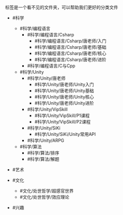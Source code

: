 
标签是一个看不见的文件夹，可以帮助我们更好的分类文件

- #科学
	- #科学/编程语言
		- #科学/编程语言/Csharp
			- #科学/编程语言/Csharp/唐老师/入门
			- #科学/编程语言/Csharp/唐老师/基础
			- #科学/编程语言/Csharp/唐老师/核心
			- #科学/编程语言/Csharp/唐老师/进阶
		- #科学/编程语言/C与Cpp
	-  #科学/Unity
		- #科学/Unity/唐老师
			- #科学/Unity/唐老师/Unity入门
			- #科学/Unity/唐老师/Unity基础
			- #科学/Unity/唐老师/Unity核心
			- #科学/Unity/唐老师/Unity进阶
		- #科学/Unity/VipSkill
			- #科学/Unity/VipSkill/P1课程
			- #科学/Unity/VipSkill/P2课程
		- #科学/Unity/SiKi
			- #科学/Unity/SiKi/Unity常用API
		- #科学/Unity/ARPG 
	- #科学/算法
		- #科学/算法/排序
		- #科学/算法/解题


- #艺术

- #文化 
	- #文化/处世哲学/超感官世界
	- #文化/处世哲学/效应理论

- #兴趣





